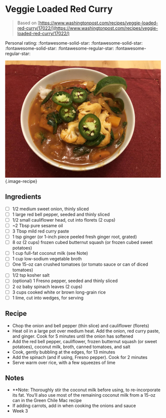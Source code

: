 # Veggie Loaded Red Curry

> Based on [https://www.washingtonpost.com/recipes/veggie-loaded-red-curry/17022/](https://www.washingtonpost.com/recipes/veggie-loaded-red-curry/17022/)

<!-- {cts} rating=3; (User can specify rating on scale of 1-5) -->

Personal rating: :fontawesome-solid-star: :fontawesome-solid-star: :fontawesome-solid-star: :fontawesome-regular-star: :fontawesome-regular-star:

<!-- {cte} -->

<!-- {cts} name_image=veggie_loaded_red_curry.jpeg; (User can specify image name) -->

![veggie_loaded_red_curry.jpeg](./veggie_loaded_red_curry.jpeg){.image-recipe}

<!-- {cte} -->

## Ingredients

- [ ] 1/2 medium sweet onion, thinly sliced
- [ ] 1 large red bell pepper, seeded and thinly sliced
- [ ] 1/2 small cauliflower head, cut into florets (2 cups)
- [ ] ~2 Tbsp pure sesame oil
- [ ] 3 Tbsp mild red curry paste
- [ ] 1 tsp ginger (or 1-inch piece peeled fresh ginger root, grated)
- [ ] 8 oz (2 cups) frozen cubed butternut squash (or frozen cubed sweet potatoes)
- [ ] 1 cup full-fat coconut milk (see Note)
- [ ] 1 cup low-sodium vegetable broth
- [ ] One 15-oz can crushed tomatoes (or tomato sauce or can of diced tomatoes)
- [ ] 1/2 tsp kosher salt
- [ ] (optional) 1 Fresno pepper, seeded and thinly sliced
- [ ] 2 oz baby spinach leaves (2 cups)
- [ ] 3 cups cooked white or brown long-grain rice
- [ ] 1 lime, cut into wedges, for serving

## Recipe

- Chop the onion and bell pepper (thin slice) and cauliflower (florets)
- Heat oil in a large pot over medium heat. Add the onion, red curry paste, and ginger. Cook for 5 minutes until the onion has softened
- Add the red bell pepper, cauliflower, frozen butternut squash (or sweet potatoes), coconut milk, broth, canned tomatoes, and salt
- Cook, gently bubbling at the edges, for 13 minutes
- Add the spinach (and if using, Fresno pepper). Cook for 2 minutes
- Serve warm over rice, with a few squeezes of lime

## Notes

- \*\*Note: Thoroughly stir the coconut milk before using, to re-incorporate its fat. You’ll also use most of the remaining coconut milk from a 15-oz can in the Green Chile Mac recipe
- If adding carrots, add in when cooking the onions and sauce
- Week 3
